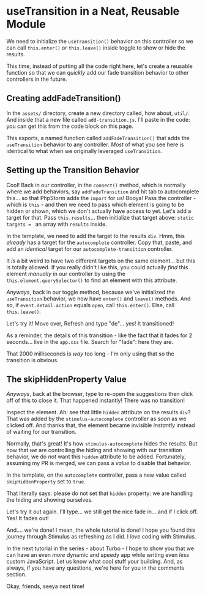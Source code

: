 # useTransition in a Neat, Reusable Module

We need to initialize the `useTransition()` behavior on this controller so we can
call `this.enter()` or `this.leave()` inside toggle to show or hide the results.

This time, instead of putting all the code right here, let's create a reusable
function so that we can *quickly* add our fade transition behavior to other
controllers in the future.

## Creating addFadeTransition()

In the `assets/` directory, create a new directory called, how about, `util/`. And
inside that a new file called `add-transition.js`. I'll paste in the code: you can
get this from the code block on this page.

This exports, a named function called `addFadeTransition()` that adds the
`useTransition` behavior to any controller. *Most* of what you see here is identical
to what when we originally leveraged `useTransition`.

## Setting up the Transition Behavior

Cool! Back in our controller, in the `connect()` method, which is normally where
we add behaviors, say `addFadeTransition` and hit tab to autocomplete this... so
that PhpStorm adds the `import` for us! Booya! Pass the controller - which is
`this` - and then we need to pass which element is going to be hidden or shown, which
we don't actually have access to yet. Let's add a target for that. Pass `this.results`...
then initialize that target above: `static targets = ` an array with `results` inside.

In the template, we need to add the target to the results `div`. Hmm, this *already*
has a target for the `autocomplete` controller. Copy that, paste, and add an
*identical* target for our `autocomplete-transition` controller.

It *is* a bit weird to have two different targets on the same element... but this
is totally allowed. If you really didn't like this, you could actually *find* this
element *manually* in our controller by using the `this.element.querySelector()`
to find an element with this attribute.

*Anyways*, back in our toggle method, because we've initialized the `useTransition`
behavior, we now have `enter()` and `leave()` methods. And so, if
`event.detail.action` equals `open`, call `this.enter()`. Else, call `this.leave()`.

Let's try it! Move over, Refresh and type "de"... yes! It transitioned!

As a reminder, the details of this transition - like the fact that it fades for
2 seconds... live in the `app.css` file. Search for "fade": here they are.

That 2000 milliseconds is *way* too long - I'm only using that so the transition
is obvious.

## The skipHiddenProperty Value

*Anyways*, back at the browser, type to re-open the suggestions then click off of
this to close it. That happened instantly! There was no transition!

Inspect the element. Ah: see that little `hidden` attribute on the results `div`?
That was added by the `stimulus-autocomplete` controller as *soon* as we clicked
off. And thanks that, the element became invisible *instantly* instead of waiting
for our transition.

Normally, that's great! It's how `stimulus-autocomplete` hides the results. But now
that *we* are controlling the hiding and showing with our transition behavior, we do
*not* want this `hidden` attribute to be added. Fortunately, assuming my PR is
merged, we can pass a *value* to disable that behavior.

In the template, on the `autocomplete` controller, pass a new value called
`skipHiddenProperty` set to `true`.

That literally says: please do not set that `hidden` property: we are handling the
hiding and showing ourselves.

Let's try it out again. I'll type... we still get the nice fade in... and if I click
off. Yes! It fades out!

And.... we're done! I mean, the whole tutorial is done! I hope you found this journey
through Stimulus as refreshing as I did. I *love* coding with Stimulus.

In the next tutorial in the series - about Turbo - I hope to show you that we can
have an even *more* dynamic and speedy app while writing even *less* custom
JavaScript. Let us know what cool stuff your building. And, as always, if you have
any questions, we're here for you in the comments section.

Okay, friends, seeya next time!
